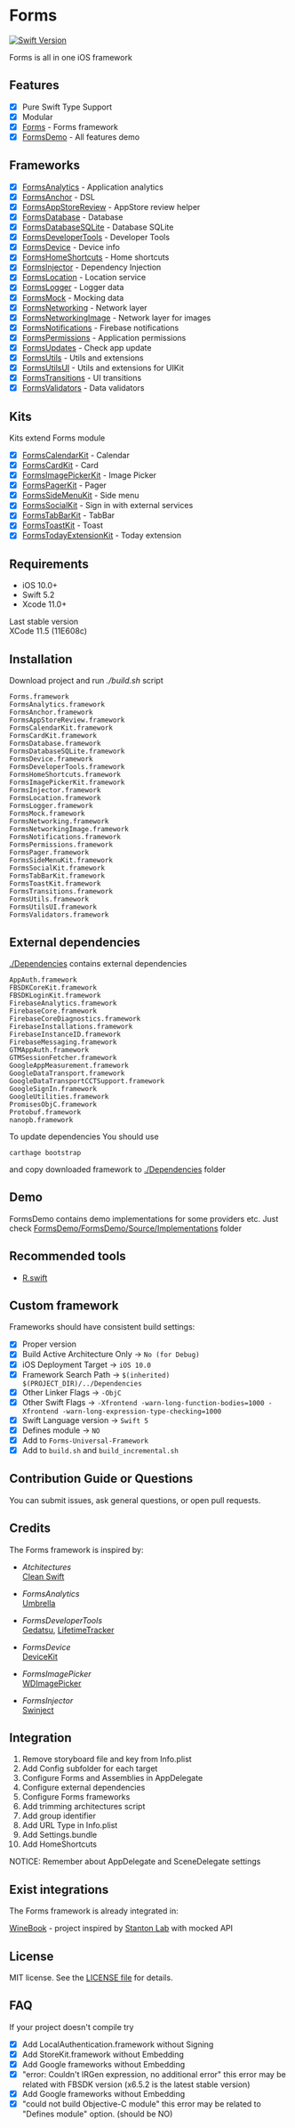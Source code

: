 
Forms
========

[![Swift Version](https://img.shields.io/badge/Swift-5.2-F16D39.svg?style=flat)](https://developer.apple.com/swift)

Forms is all in one iOS framework

## Features

- [x] Pure Swift Type Support
- [x] Modular
- [x] [Forms](./Documentation/Forms.md) - Forms framework
- [x] [FormsDemo](./Documentation/FormsDemo.md) - All features demo

## Frameworks
- [x] [FormsAnalytics](./Documentation/FormsAnalytics.md) - Application analytics
- [x] [FormsAnchor](./Documentation/FormsAnchor.md) - DSL
- [x] [FormsAppStoreReview](./Documentation/FormsAppStoreReview.md) - AppStore review helper
- [x] [FormsDatabase](./Documentation/FormsDatabase.md) - Database
- [x] [FormsDatabaseSQLite](./Documentation/FormsDatabaseSQLite.md) - Database SQLite
- [x] [FormsDeveloperTools](./Documentation/FormsDeveloperTools.md) - Developer Tools
- [x] [FormsDevice](./Documentation/FormsDeveloperTools.md) - Device info
- [x] [FormsHomeShortcuts](./Documentation/FormsHomeShortcuts.md) - Home shortcuts
- [x] [FormsInjector](./Documentation/FormsInjector.md) - Dependency Injection
- [x] [FormsLocation](./Documentation/FormsLocation.md) - Location service
- [x] [FormsLogger](./Documentation/FormsLogger.md) - Logger data
- [x] [FormsMock](./Documentation/FormsMock.md) - Mocking data
- [x] [FormsNetworking](./Documentation/FormsNetworking.md) - Network layer
- [x] [FormsNetworkingImage](./Documentation/FormsNetworking.md) - Network layer for images
- [x] [FormsNotifications](./Documentation/FormsNotifications.md) - Firebase notifications
- [x] [FormsPermissions](./Documentation/FormsPermissions.md) - Application permissions
- [x] [FormsUpdates](./Documentation/FormsUpdates.md) - Check app update
- [x] [FormsUtils](./Documentation/FormsUtils.md) - Utils and extensions
- [x] [FormsUtilsUI](./Documentation/FormsUtilsUI.md) - Utils and extensions for UIKit
- [x] [FormsTransitions](./Documentation/FormsTransitions.md) - UI transitions
- [x] [FormsValidators](./Documentation/FormsValidators.md) - Data validators

## Kits
Kits extend Forms module
- [x] [FormsCalendarKit](./Documentation/FormsCalendarKit.md) - Calendar
- [x] [FormsCardKit](./Documentation/FormsCardKit.md) - Card
- [x] [FormsImagePickerKit](./Documentation/FormsImagePickerKit.md) - Image Picker
- [x] [FormsPagerKit](./Documentation/FormsPagerKit.md) - Pager
- [x] [FormsSideMenuKit](./Documentation/FormsSideMenuKit.md) - Side menu
- [x] [FormsSocialKit](./Documentation/FormsSocialKit.md) - Sign in with external services
- [x] [FormsTabBarKit](./Documentation/FormsSideMenuKit.md) - TabBar
- [x] [FormsToastKit](./Documentation/FormsToastKit.md) - Toast
- [x] [FormsTodayExtensionKit](./Documentation/FormsTodayExtensionKit.md) - Today extension

## Requirements

- iOS 10.0+ 
- Swift 5.2
- Xcode 11.0+

Last stable version<br/>
XCode 11.5 (11E608c)

## Installation

Download project and run *./build.sh* script

```
Forms.framework
FormsAnalytics.framework
FormsAnchor.framework
FormsAppStoreReview.framework
FormsCalendarKit.framework
FormsCardKit.framework
FormsDatabase.framework
FormsDatabaseSQLite.framework
FormsDevice.framework
FormsDeveloperTools.framework
FormsHomeShortcuts.framework
FormsImagePickerKit.framework
FormsInjector.framework
FormsLocation.framework
FormsLogger.framework
FormsMock.framework
FormsNetworking.framework
FormsNetworkingImage.framework
FormsNotifications.framework
FormsPermissions.framework
FormsPager.framework
FormsSideMenuKit.framework
FormsSocialKit.framework
FormsTabBarKit.framework
FormsToastKit.framework
FormsTransitions.framework
FormsUtils.framework
FormsUtilsUI.framework
FormsValidators.framework
```

## External dependencies

[./Dependencies](./Dependencies) contains external dependencies

```
AppAuth.framework
FBSDKCoreKit.framework
FBSDKLoginKit.framework
FirebaseAnalytics.framework
FirebaseCore.framework
FirebaseCoreDiagnostics.framework
FirebaseInstallations.framework
FirebaseInstanceID.framework
FirebaseMessaging.framework
GTMAppAuth.framework
GTMSessionFetcher.framework
GoogleAppMeasurement.framework
GoogleDataTransport.framework
GoogleDataTransportCCTSupport.framework
GoogleSignIn.framework
GoogleUtilities.framework
PromisesObjC.framework
Protobuf.framework
nanopb.framework
```

To update dependencies You should use 

```
carthage bootstrap
```

and copy downloaded framework to [./Dependencies](./Dependencies) folder

## Demo
FormsDemo contains demo implementations for some providers etc. Just check [FormsDemo/FormsDemo/Source/Implementations](./FormsDemo/FormsDemo/Source/Implementations) folder

## Recommended tools

- [R.swift](https://github.com/mac-cain13/R.swift)

## Custom framework

Frameworks should have consistent build settings:

- [x] Proper version
- [x] Build Active Architecture Only -> `No (for Debug)`
- [x] iOS Deployment Target -> `iOS 10.0`
- [x] Framework Search Path -> `$(inherited) $(PROJECT_DIR)/../Dependencies`
- [x] Other Linker Flags -> `-ObjC`
- [x] Other Swift Flags -> `-Xfrontend -warn-long-function-bodies=1000 -Xfrontend -warn-long-expression-type-checking=1000`
- [x] Swift Language version -> `Swift 5`
- [x] Defines module -> `NO`
- [x] Add to `Forms-Universal-Framework`
- [x] Add to `build.sh` and `build_incremental.sh`

## Contribution Guide or Questions

You can submit issues, ask general questions, or open pull requests.

## Credits

The Forms framework is inspired by:

- *Atchitectures*<br/>
[Clean Swift](https://clean-swift.com/)

- *FormsAnalytics*<br/>
[Umbrella](https://github.com/devxoul/Umbrella)

- *FormsDeveloperTools*<br/>
[Gedatsu](https://github.com/bannzai/Gedatsu),
[LifetimeTracker](https://github.com/krzysztofzablocki/LifetimeTracker)

- *FormsDevice*<br/>
[DeviceKit](https://github.com/devicekit/DeviceKit)

- *FormsImagePicker*<br/>
[WDImagePicker](https://github.com/justwudi/WDImagePicker)

- *FormsInjector*<br/>
[Swinject](https://github.com/Swinject/Swinject)

## Integration

1. Remove storyboard file and key from Info.plist
2. Add Config subfolder for each target
3. Configure Forms and Assemblies in AppDelegate
4. Configure external dependencies
5. Configure Forms frameworks
6. Add trimming architectures script
7. Add group identifier
8. Add URL Type in Info.plist
9. Add Settings.bundle
10. Add HomeShortcuts

NOTICE: Remember about AppDelegate and SceneDelegate settings

## Exist integrations

The Forms framework is already integrated in:

[WineBook](https://github.com/sayler8182/WineBook) - project inspired by [Stanton Lab](https://www.behance.net/gallery/72627257/Mobile-app-for-Wine-book) with mocked API

## License

MIT license. See the [LICENSE file](LICENSE) for details.


## FAQ

If your project doesn't compile try
- [x] Add LocalAuthentication.framework without Signing
- [x] Add StoreKit.framework without Embedding
- [x] Add Google frameworks without Embedding
- [x] "error: Couldn't IRGen expression, no additional error" this error may be related with FBSDK version (x6.5.2 is the latest stable version)
- [x] Add Google frameworks without Embedding
- [x] "could not build Objective-C module" this error may be related to "Defines module" option. (should be NO)